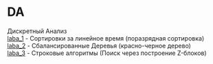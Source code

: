 # DA
Дискретный Анализ  
[laba_1](https://github.com/LobanovOleg/DA/tree/main/laba1) - Сортировки за линейное время (поразрядная сортировка)  
[laba_2](https://github.com/LobanovOleg/DA/tree/main/laba2) - Сбалансированные Деревья (красно-черное дерево)  
[laba_3]() - Строковые алгоритмы (Поиск через построение Z-блоков)
